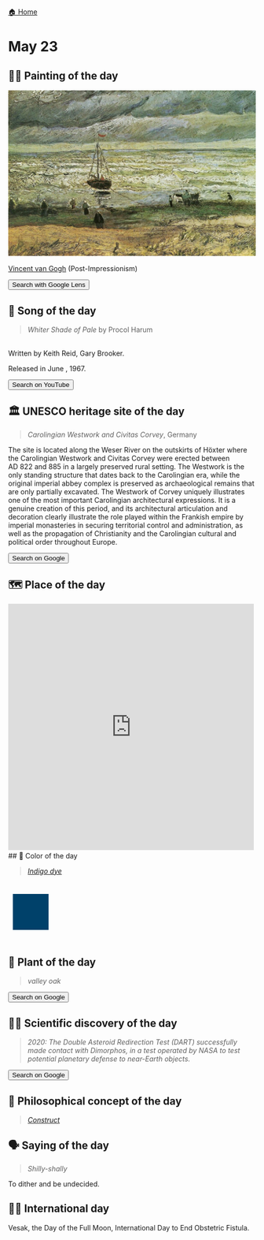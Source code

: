 
[🏠 Home](../../index.md)

# May 23

## 🧑‍🎨 Painting of the day

<img width="600" src="../img/Vincent_van_Gogh_6.jpg">

[Vincent van Gogh](http://en.wikipedia.org/wiki/Vincent_van_Gogh) (Post-Impressionism)

<button class="btn btn-success"
onclick=" window.open('https://lens.google.com/uploadbyurl?url=https://iretes.github.io/one-a-day/data/img/Vincent_van_Gogh_6.jpg','_blank')">
Search with Google Lens
</button>

## 🎼 Song of the day

> *Whiter Shade of Pale*
by Procol Harum

<br />Written by Keith Reid, Gary Brooker.

Released in June , 1967.

<button class="btn btn-success"
onclick=" window.open('http://www.youtube.com/search?q=Whiter Shade of Pale by Procol Harum','_blank')">
Search on YouTube
</button>

## 🏛️ UNESCO heritage site of the day

> *Carolingian Westwork and Civitas Corvey*, Germany

<p>The site is located along the Weser River on the outskirts of Höxter where the Carolingian Westwork and Civitas Corvey were erected between AD 822 and 885 in a largely preserved rural setting. The Westwork is the only standing structure that dates back to the Carolingian era, while the original imperial abbey complex is preserved as archaeological remains that are only partially excavated. The Westwork of Corvey uniquely illustrates one of the most important Carolingian architectural expressions. It is a genuine creation of this period, and its architectural articulation and decoration clearly illustrate the role played within the Frankish empire by imperial monasteries in securing territorial control and administration, as well as the propagation of Christianity and the Carolingian cultural and political order throughout Europe.</p>

<button class="btn btn-success"
onclick=" window.open('http://www.google.com/search?q=Carolingian Westwork and Civitas Corvey','_blank')">
Search on Google
</button>

## 🗺️ Place of the day

<iframe
src="https://www.mapcrunch.com"
name="mapcrunch"
width="500"
height="500"
allowTransparency="true"
scrolling="no"
frameborder="0"
>
</iframe>
## 🎨 Color of the day

> *[Indigo dye](https://en.wikipedia.org/wiki/Indigo#Indigo_dye)*

<div style="color:#00416A; font-size: 100px;">&#9632;</div>

## 🌿 Plant of the day

> *valley oak*

<button class="btn btn-success"
onclick=" window.open('http://www.google.com/search?q=valley oak','_blank')">
Search on Google
</button>

## 🧑‍🔬 Scientific discovery of the day

> *2020: The Double Asteroid Redirection Test (DART) successfully made contact with Dimorphos, in a test operated by NASA to test potential planetary defense to near-Earth objects.*

<button class="btn btn-success"
onclick=" window.open('http://www.google.com/search?q=2020: The Double Asteroid Redirection Test (DART) successfully made contact with Dimorphos, in a test operated by NASA to test potential planetary defense to near-Earth objects.','_blank')">
Search on Google
</button>

## 💭 Philosophical concept of the day

> *[Construct](https://en.wikipedia.org/wiki/Construct_(philosophy_of_science))*

## 🗣️ Saying of the day

> *Shilly-shally*

To dither and be undecided.

## 🏳️‍🌈 International day

Vesak, the Day of the Full Moon, International Day to End Obstetric Fistula.